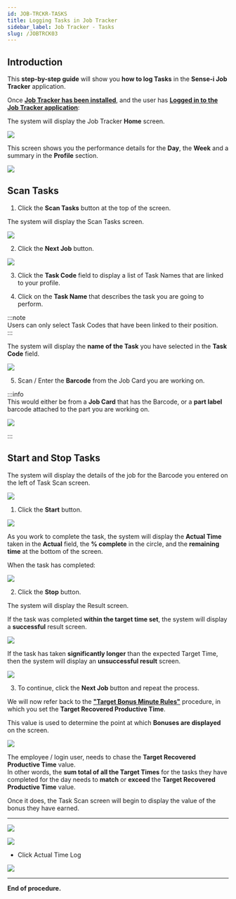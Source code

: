 ```yaml
---
id: JOB-TRCKR-TASKS
title: Logging Tasks in Job Tracker
sidebar_label: Job Tracker - Tasks
slug: /JOBTRCK03
---
```


## Introduction  

This **step-by-step guide** will show you **how to log Tasks** in the **Sense-i Job Tracker** application.  

Once **[Job Tracker has been installed](https://sense-i.co/docs/JOBTRCK01)**, and the user has **[Logged in to the Job Tracker application](https://sense-i.co/docs/JOBTRCK02)**:  

The system will display the Job Tracker **Home** screen.  

![](../static/img/docs/JOB-TRCK/image25.png)  

This screen shows you the performance details for the **Day**, the **Week** and a summary in the **Profile** section.  

![](../static/img/docs/JOB-TRCK/jt-home-01.gif)  

## Scan Tasks  

1.  Click the **Scan Tasks** button at the top of the screen.  

The system will display the Scan Tasks screen.

![](../static/img/docs/JOB-TRCK/image26.png)  

2.  Click the **Next Job** button.  

![](../static/img/docs/JOB-TRCK/image27.png)  

3.  Click the **Task Code** field to display a list of Task Names that are linked to your profile.  

4.  Click on the **Task Name** that describes the task you are going to perform.  

:::note  
Users can only select Task Codes that have been linked to their position.  
:::  

The system will display the **name of the Task** you have selected in the **Task Code** field.  

![](../static/img/docs/JOB-TRCK/image28.png)  

5.  Scan / Enter the **Barcode** from the Job Card you are working on.  

:::info  
This would either be from a **Job Card** that has the Barcode, or a **part label** barcode attached to the part you are working on.  

![](../static/img/docs/JOB-TRCK/image29.png)  

:::  

## Start and Stop Tasks  

The system will display the details of the job for the Barcode you entered on the left of Task Scan screen.  

![](../static/img/docs/JOB-TRCK/image30.png)  

1.  Click the **Start** button.  

![](../static/img/docs/JOB-TRCK/image31.png)  

As you work to complete the task, the system will display the **Actual Time** taken in the **Actual** field, the **% complete** in the circle, and the **remaining time** at the bottom of the screen.

When the task has completed:  

![](../static/img/docs/JOB-TRCK/image33.png)  

2.  Click the **Stop** button.

The system will display the Result screen.  

If the task was completed **within the target time set**, the system will display a **successful** result screen.

![](../static/img/docs/JOB-TRCK/image32.png)  

If the task has taken **significantly longer** than the expected Target Time, then the system will display an **unsuccessful result** screen.

![](../static/img/docs/JOB-TRCK/image34.png)  

3.  To continue, click the **Next Job** button and repeat the process.  

We will now refer back to the **["Target Bonus Minute Rules"](https://sense-i.co/docs/BONUSRULE01)** procedure, in which you set the **Target Recovered Productive Time**.  

This value is used to determine the point at which **Bonuses are displayed** on the screen. 

![](../static/img/docs/BONUSRULE-01/image02.png)  

The employee / login user, needs to chase the **Target Recovered Productive Time** value.  
In other words, the **sum total of all the Target Times** for the tasks they have completed for the day needs to **match** or **exceed** the **Target Recovered Productive Time** value.  

Once it does, the Task Scan screen will begin to display the value of the bonus they have earned.  

---

![](../static/img/docs/JOB-TRCK/image40.png)  


![](../static/img/docs/JOB-TRCK/image41.png)  

-   Click Actual Time Log  

![](../static/img/docs/JOB-TRCK/image42.png)  








___

**End of procedure.**


